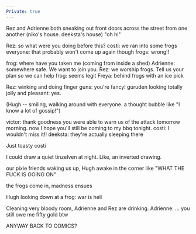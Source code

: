 ```yaml
---
Private: true
---
```


Rez and Adrienne both sneaking out front doors across the street from one another (niko's house. deeksta's house)
"oh hi"

Rez: so what were you doing before this?
costi: we ran into some frogs 
everyone: that probably won't come up again though 
frogs: wrong!!

frog: where have you taken me (coming from inside a shed)
Adrienne: somewhere safe. We want to join you. 
Rez: we worship frogs. Tell us your plan so we can help
frog: seems legit
Freya: behind frogs with an ice pick

Rez: winking and doing finger guns: you're fancy!
guruden looking totally jolly and pleasant: yes.


(Hugh -- smiling, walking around with everyone.  a thought bubble like "I know a lot of gossip!")


victor: thank goodness you were able to warn us of the  attack tomorrow morning. now I hope you'll still be coming to my bbq tonight. 
costi: I wouldn't miss it!!
deeksta: they're actually sleeping there 


Just toasty costi 


I could draw a quiet tinzelven at night. Like, an inverted drawing. 

our pixie friends waking us up, Hugh awake in the corner like "WHAT THE FUCK IS GOING ON"

the frogs come in, madness ensues 

Hugh looking down at a frog: war is hell 

Cleaning very bloody room, Adrienne and Rez are drinking. 
Adrienne: ... you still owe me fifty gold btw 


ANYWAY BACK TO COMICS?
